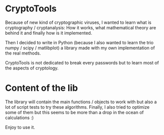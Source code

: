 # CryptoTools
Because of new kind of cryptographic viruses, I wanted to learn what is cryptography / cryptanalysis: How it works, what mathematical theory are behind it and finally how is it implemented.

Then I decided to write in Python (because I also wanted to learn the trio numpy / scipy / matlibplot) a library made with my own implementation of the real methods.

CryptoTools is not dedicated to break every passwords but to learn most of the aspects of cryptology.

# Content of the lib
The library will contain the main functions / objects to work with but also a lot of script tests to try these algorithms. Finally, I also tried to optimize some of them but this seems to be more than a drop in the ocean of calculations :)

Enjoy to use it.
